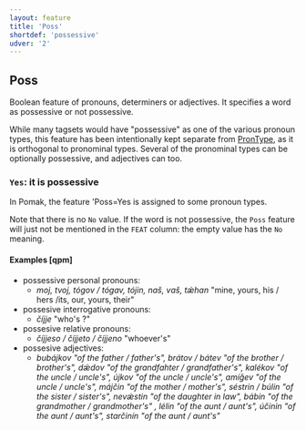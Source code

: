 ```yaml
---
layout: feature
title: 'Poss'
shortdef: 'possessive'
udver: '2'
---
```


## Poss

Boolean feature of pronouns, determiners or adjectives.  It specifies a word as possessive or not possessive.

While many tagsets would have "possessive" as one of the various pronoun types, this feature has been intentionally kept separate from [PronType](PronType.html), 
as it is orthogonal to pronominal types. Several of the pronominal types can be optionally possessive, and adjectives can too.


### <a name="Yes">`Yes`</a>: it is possessive

In Pomak, the feature 'Poss=Yes is assigned to some pronoun types.

Note that there is no `No` value. If the word is not possessive, the `Poss` feature will just not be mentioned in the `FEAT` column:
 the empty value has the `No` meaning.

#### Examples [qpm]


* possessive personal pronouns:
    * _moj, tvoj, tógov / tógav, tójin, naš, vаš, tǽhan_ "mine, yours, his / hers /its, our, yours, their"  
* possesive interrogative pronouns:
    * _číjje_ "who's ?"  
* possesive relative pronouns:
    * _číjjeso / číjjeto / číjjeno_ "whoever's"  
* possesive adjectives:
    * _bubájkov "of the father / father's", brátov / bátev "of the brother / brother's", dǽdov "of the grandfahter / grandfather's", kalékov "of the uncle / uncle's", újkov "of the uncle / uncle's", amíǧev "of the uncle / uncle's", májčin "of the mother / mother's", séstrin / búlin "of the sister / sister's", nevǽstin "of the daughter in law", bábin "of the grandmother / grandmother's" , lélin "of the aunt / aunt's", účinin "of the aunt / aunt's", starčinín "of the aunt / aunt's"_

<!-- Interlanguage links updated Po lis 14 15:34:55 CET 2022 -->
